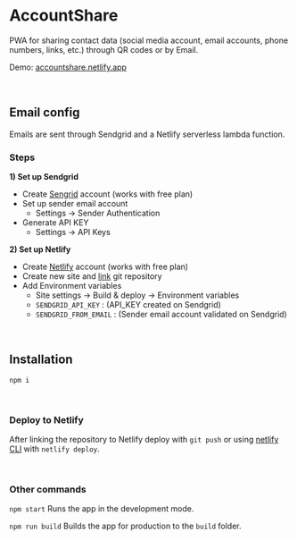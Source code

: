 # AccountShare

PWA for sharing contact data (social media account, email accounts, phone numbers, links, etc.) through QR codes or by Email.

Demo: [accountshare.netlify.app](https://accountshare.netlify.app)

&nbsp;&nbsp;

## Email config

Emails are sent through Sendgrid and a Netlify serverless lambda function.

### Steps

**1) Set up Sendgrid**

- Create [Sengrid](https://sendgrid.com) account (works with free plan)
- Set up sender email account
  - Settings -> Sender Authentication
- Generate API KEY
  - Settings -> API Keys

**2) Set up Netlify**

- Create [Netlify](https://netlify.com) account (works with free plan)
- Create new site and [link](https://cli.netlify.com/commands/link) git repository
- Add Environment variables
  - Site settings -> Build & deploy -> Environment variables
  - `SENDGRID_API_KEY` : (API_KEY created on Sendgrid)
  - `SENDGRID_FROM_EMAIL` : (Sender email account validated on Sendgrid)

&nbsp;&nbsp;

## Installation

`npm i`

&nbsp;
### Deploy to Netlify

After linking the repository to Netlify deploy with `git push` or using [netlify CLI](https://cli.netlify.com/) with `netlify deploy`.

&nbsp;
### Other commands

`npm start`
Runs the app in the development mode.

`npm run build`
Builds the app for production to the `build` folder.
